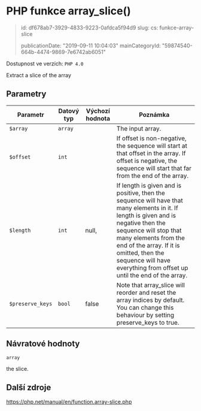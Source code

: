 PHP funkce array_slice()
========================

> id: df678ab7-3929-4833-9223-0afdca5f94d9
> slug:
> 	cs: funkce-array-slice
> 
> publicationDate: "2019-09-11 10:04:03"
> mainCategoryId: "59874540-664b-4474-9869-7e6742ab6051"

Dostupnost ve verzích: `PHP 4.0`

Extract a slice of the array


Parametry
--------------

| Parametr | Datový typ | Výchozí hodnota | Poznámka |
|-----|-----|-----|-----|
| `$array` | `array` |  | The input array. |
| `$offset` | `int` |  | If offset is non-negative, the sequence will start at that offset in the array. If offset is negative, the sequence will start that far from the end of the array. |
| `$length` | `int` | null, | If length is given and is positive, then the sequence will have that many elements in it. If length is given and is negative then the sequence will stop that many elements from the end of the array. If it is omitted, then the sequence will have everything from offset up until the end of the array. |
| `$preserve_keys` | `bool` | false | Note that array_slice will reorder and reset the array indices by default. You can change this behaviour by setting preserve_keys to true. |


Návratové hodnoty
----------------

`array`

the slice.

Další zdroje
------------

https://php.net/manual/en/function.array-slice.php
